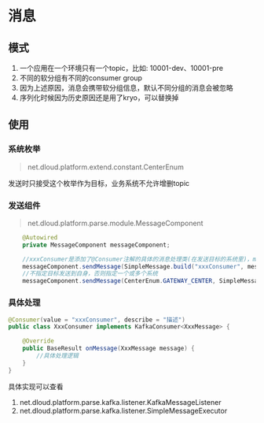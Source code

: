 # 消息
## 模式
1. 一个应用在一个环境只有一个topic，比如: 10001-dev、10001-pre
2. 不同的软分组有不同的consumer group
3. 因为上述原因，消息会携带软分组信息，默认不同分组的消息会被忽略
4. 序列化时候因为历史原因还是用了kryo，可以替换掉


## 使用
### 系统枚举
> net.dloud.platform.extend.constant.CenterEnum

发送时只接受这个枚举作为目标，业务系统不允许增删topic

### 发送组件
> net.dloud.platform.parse.module.MessageComponent

```java
    @Autowired
    private MessageComponent messageComponent;

    //xxxConsumer是添加了@Consumer注解的具体的消息处理类(在发送目标的系统里)，message可以是任意值
    messageComponent.sendMessage(SimpleMessage.build("xxxConsumer", message));
    //不指定目标发送到自身，否则指定一个或多个系统
    messageComponent.sendMessage(CenterEnum.GATEWAY_CENTER, SimpleMessage.build("xxxConsumer", message));
```

### 具体处理
```java
@Consumer(value = "xxxConsumer", describe = "描述")
public class XxxConsumer implements KafkaConsumer<XxxMessage> {

    @Override
    public BaseResult onMessage(XxxMessage message) {
        //具体处理逻辑
    }
}
```

具体实现可以查看
1. net.dloud.platform.parse.kafka.listener.KafkaMessageListener
2. net.dloud.platform.parse.kafka.listener.SimpleMessageExecutor